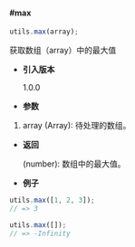 #### #max

```javascript
utils.max(array);
```

获取数组（array）中的最大值

- **引入版本**

    1.0.0

- **参数**

1. array (Array): 待处理的数组。

- **返回**

    (number): 数组中的最大值。

- **例子**

```javascript
utils.max([1, 2, 3]);
// => 3

utils.max([]);
// => -Infinity
```
